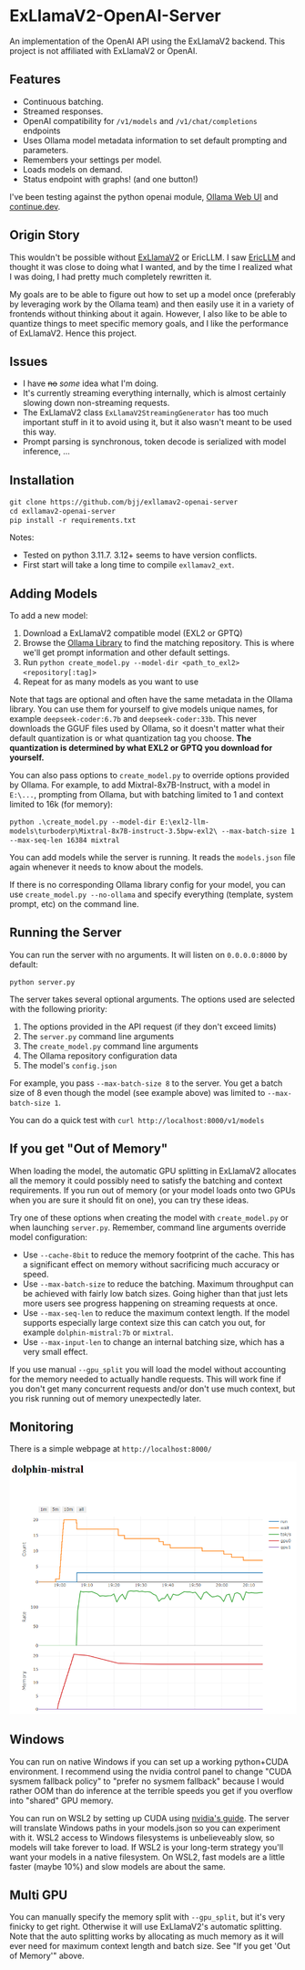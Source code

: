 # ExLlamaV2-OpenAI-Server

An implementation of the OpenAI API using the ExLlamaV2 backend.
This project is not affiliated with ExLlamaV2 or OpenAI.

## Features

* Continuous batching.
* Streamed responses.
* OpenAI compatibility for `/v1/models` and `/v1/chat/completions` endpoints
* Uses Ollama model metadata information to set default prompting and parameters.
* Remembers your settings per model.
* Loads models on demand.
* Status endpoint with graphs! (and one button!)

I've been testing against the python openai module, [Ollama Web UI](https://github.com/ollama-webui/ollama-webui) and [continue.dev](https://continue.dev/).

## Origin Story

This wouldn't be possible without [ExLlamaV2](https://github.com/turboderp/exllamav2) or EricLLM. I saw [EricLLM](https://github.com/epolewski/EricLLM) and thought it was close to
doing what I wanted, and by the time I realized what I was doing, I had pretty much completely rewritten it.

My goals are to be able to figure out how to set up a model once (preferably by leveraging work by the Ollama team) and then easily use it in a variety of frontends without thinking about it again. However, I also like to be able to quantize things to meet specific memory goals, and I like the performance of ExLlamaV2. Hence this project.

## Issues

* I have ~~no~~ _some_ idea what I'm doing.
* It's currently streaming everything internally, which is almost certainly slowing down non-streaming requests.
* The ExLlamaV2 class `ExLlamaV2StreamingGenerator` has too much important stuff in it to avoid using it, but it also wasn't meant to be used this way.
* Prompt parsing is synchronous, token decode is serialized with model inference, ...

## Installation

```
git clone https://github.com/bjj/exllamav2-openai-server
cd exllamav2-openai-server
pip install -r requirements.txt
```

Notes:
* Tested on python 3.11.7. 3.12+ seems to have version conflicts.
* First start will take a long time to compile `exllamav2_ext`.

## Adding Models

To add a new model:

1. Download a ExLlamaV2 compatible model (EXL2 or GPTQ)
2. Browse the [Ollama Library](https://ollama.ai/library) to find the matching repository. This is where we'll get prompt information and other default settings.
3. Run `python create_model.py --model-dir <path_to_exl2> <repository[:tag]>`
4. Repeat for as many models as you want to use

Note that tags are optional and often have the same metadata in the Ollama library. You can use them for yourself to give models unique names, for example `deepseek-coder:6.7b` and `deepseek-coder:33b`. This never downloads the GGUF files used by Ollama, so it doesn't matter what their default quantization is or what quantization tag you choose. **The quantization is determined by what EXL2 or GPTQ you download for yourself.**

You can also pass options to `create_model.py` to override options provided by Ollama. For example, to add Mixtral-8x7B-Instruct, with a model in `E:\...`, prompting from Ollama, but with batching limited to 1 and context limited to 16k (for memory):

```
python .\create_model.py --model-dir E:\exl2-llm-models\turboderp\Mixtral-8x7B-instruct-3.5bpw-exl2\ --max-batch-size 1 --max-seq-len 16384 mixtral
```

You can add models while the server is running. It reads the `models.json` file again whenever it needs to know about the models.

If there is no corresponding Ollama library config for your model, you can use `create_model.py --no-ollama` and specify everything (template, system prompt, etc) on the command line.

## Running the Server

You can run the server with no arguments. It will listen on `0.0.0.0:8000` by default:

```
python server.py
```

The server takes several optional arguments. The options used are selected with the following priority:

1. The options provided in the API request (if they don't exceed limits)
2. The `server.py` command line arguments
3. The `create_model.py` command line arguments
4. The Ollama repository configuration data
5. The model's `config.json`

For example, you pass `--max-batch-size 8` to the server. You get a batch size of 8 even though the model (see example above) was limited to `--max-batch-size 1`.

You can do a quick test with `curl http://localhost:8000/v1/models`

## If you get "Out of Memory"

When loading the model, the automatic GPU splitting in ExLlamaV2 allocates all the memory it could possibly need to satisfy the batching and context requirements. If you run out of memory (or your model loads onto two GPUs when you are sure it should fit on one), you can try these ideas.

Try one of these options when creating the model with `create_model.py` or when launching `server.py`. Remember, command line arguments override model configuration:
* Use `--cache-8bit` to reduce the memory footprint of the cache. This has a significant effect on memory without sacrificing much accuracy or speed.
* Use `--max-batch-size` to reduce the batching. Maximum throughput can be achieved with fairly low batch sizes. Going higher than that just lets more users see progress happening on streaming requests at once.
* Use `--max-seq-len` to reduce the maximum context length. If the model supports especially large context size this can catch you out, for example `dolphin-mistral:7b` or `mixtral`.
* Use `--max-input-len` to change an internal batching size, which has a very small effect.

If you use manual `--gpu_split` you will load the model without accounting for the memory needed to actually handle requests. This will work fine if you don't get many concurrent requests and/or don't use much context, but you risk running out of memory unexpectedly later.

## Monitoring

There is a simple webpage at `http://localhost:8000/`

![screenshot](batchplot.png)

## Windows

You can run on native Windows if you can set up a working python+CUDA environment. I recommend using the nvidia control panel to change "CUDA sysmem fallback policy" to "prefer no sysmem fallback" because I would rather OOM than do inference at the terrible speeds you get if you overflow into "shared" GPU memory.

You can run on WSL2 by setting up CUDA using [nvidia's guide](https://docs.nvidia.com/cuda/wsl-user-guide/index.html). The server will translate Windows paths in your models.json so you can experiment with it. WSL2 access to Windows filesystems is unbelieveably slow, so models will take forever to load. If WSL2 is your long-term strategy you'll want your models in a native filesystem. On WSL2, fast models are a little faster (maybe 10%) and slow models are about the same.

## Multi GPU

You can manually specify the memory split with `--gpu_split`, but it's very finicky to get right. Otherwise it will use ExLlamaV2's automatic splitting. Note that the auto splitting works by allocating as much memory as it will ever need for maximum context length and batch size. See "If you get 'Out of Memory'" above.
